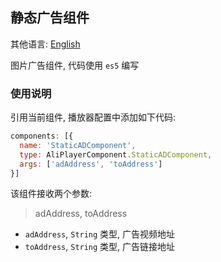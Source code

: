 ## 静态广告组件

其他语言: [English](https://github.com/aliyunvideo/AliyunPlayer_Web/blob/master/customComponents/src/components/staticadcomponent/README.md)

图片广告组件, 代码使用 `es5` 编写

### 使用说明

引用当前组件, 播放器配置中添加如下代码:

```js
components: [{
  name: 'StaticADComponent',
  type: AliPlayerComponent.StaticADComponent,
  args: ['adAddress', 'toAddress']
}]
```

该组件接收两个参数: 

> adAddress, toAddress

- `adAddress`, `String` 类型, 广告视频地址
- `toAddress`, `String` 类型, 广告链接地址
